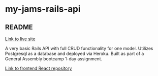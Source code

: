 # my-jams-rails-api

## README

[Link to live site](https://my-jams-app.netlify.app)

A very basic Rails API with full CRUD functionality for one model. Utilizes Postgresql as a database and deployed via Heroku. Built as part of a General Assembly bootcamp 1-day assignment.

[Link to frontend React repository](https://github.com/samuel-casey/my-jams-rails-client)
